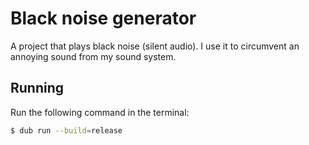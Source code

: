 # Black noise generator

A project that plays black noise (silent audio).
I use it to circumvent an annoying sound from my sound system.

## Running

Run the following command in the terminal:

```bash
$ dub run --build=release
```
